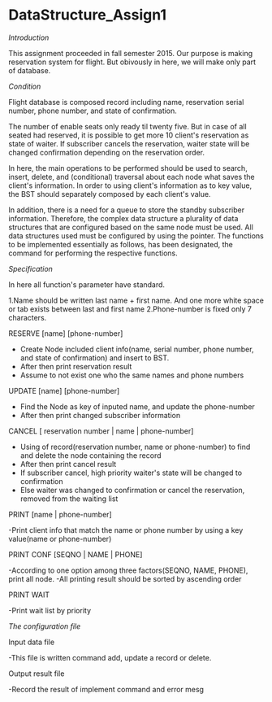 # DataStructure_Assign1
*Introduction*

 This assignment proceeded in fall semester 2015.
Our purpose is making reservation system for flight.
But obivously in here, we will make only part of database.

*Condition*

 Flight database is composed record including name, reservation serial number, phone number, and state of confirmation.
 
 The number of enable seats only ready til twenty five. But in case of all seated had reserved, it is possible to get more 10 client's reservation as state of waiter. 
If subscriber cancels the reservation, waiter state will be changed confirmation depending on the reservation order.
 
In here, the main operations to be performed should be used to search, insert, delete, and (conditional) traversal about each node what saves the client's information.
 In order to using client's information as to key value, the BST should separately composed by each client's value.
 
In addition, there is a need for a queue to store the standby subscriber information. Therefore, the complex data structure a plurality of data structures that are configured based on the same node must be used. All data structures used must be configured by using the pointer.
 The functions to be implemented essentially as follows, has been designated, the command for performing the respective functions.
 
*Specification*

In here all function's parameter have standard.

1.Name should be written last name + first name. And one more white space or tab exists between last and first name
2.Phone-number is fixed only 7 characters.

RESERVE [name] [phone-number]
  - Create Node included client info(name, serial number, phone number, and state of confirmation) and insert to BST.
  - After then print reservation result
  - Assume to not exist one who the same names and phone numbers
  

UPDATE [name] [phone-number]
  - Find the Node as key of inputed name, and update the phone-number
  - After then print changed subscriber information
  

CANCEL [ reservation number | name | phone-number]
  - Using of record(reservation number, name or phone-number) to find and delete the node containing the record
  - After then print cancel result
  - If subscriber cancel, high priority waiter's state will be changed to confirmation
  - Else waiter was changed to confirmation or cancel the reservation, removed from the waiting list
  

PRINT [name | phone-number]

  -Print client info that match the name or phone number by using a key value(name or phone-number)

PRINT CONF [SEQNO | NAME | PHONE]

  -According to one option among three factors(SEQNO, NAME, PHONE), print all node.
  -All printing result should be sorted by ascending order

PRINT WAIT

  -Print wait list by priority
  
  
*The configuration file*

Input data file

  -This file is written command add, update a record or delete.
  
Output result file

  -Record the result of implement command and error mesg
  
